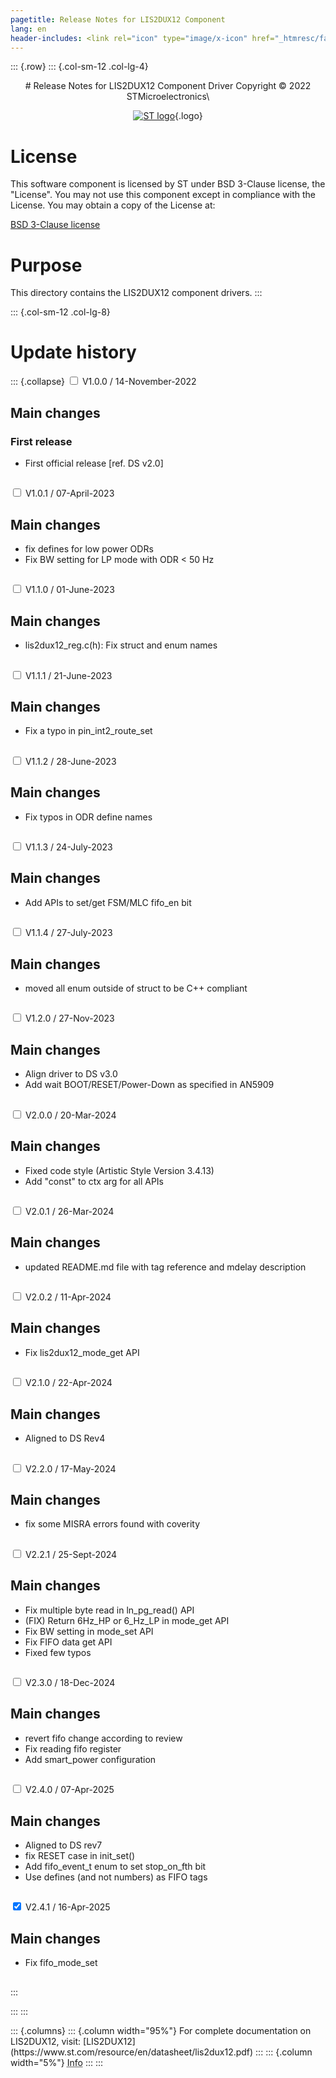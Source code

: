 ```yaml
---
pagetitle: Release Notes for LIS2DUX12 Component
lang: en
header-includes: <link rel="icon" type="image/x-icon" href="_htmresc/favicon.png" />
---
```


::: {.row}
::: {.col-sm-12 .col-lg-4}

<center>
# Release Notes for LIS2DUX12 Component Driver
Copyright &copy; 2022 STMicroelectronics\

[![ST logo](_htmresc/st_logo_2020.png)](https://www.st.com){.logo}
</center>

# License

This software component is licensed by ST under BSD 3-Clause license, the "License".
You may not use this component except in compliance with the License. You may obtain a copy of the License at:

[BSD 3-Clause license](https://opensource.org/licenses/BSD-3-Clause)

# Purpose

This directory contains the LIS2DUX12 component drivers.
:::

::: {.col-sm-12 .col-lg-8}
# Update history

::: {.collapse}
<input type="checkbox" id="collapse-section1" aria-hidden="true">
<label for="collapse-section1" aria-hidden="true">V1.0.0 / 14-November-2022</label>
<div>

## Main changes

### First release

- First official release [ref. DS v2.0]

##

</div>

<input type="checkbox" id="collapse-section2" aria-hidden="true">
<label for="collapse-section2" aria-hidden="true">V1.0.1 / 07-April-2023</label>
<div>

## Main changes
- fix defines for low power ODRs
- Fix BW setting for LP mode with ODR < 50 Hz


##

</div>

<input type="checkbox" id="collapse-section3" aria-hidden="true">
<label for="collapse-section3" aria-hidden="true">V1.1.0 / 01-June-2023</label>
<div>

## Main changes
- lis2dux12_reg.c(h): Fix struct and enum names

##

</div>

<input type="checkbox" id="collapse-section4" aria-hidden="true">
<label for="collapse-section4" aria-hidden="true">V1.1.1 / 21-June-2023</label>
<div>

## Main changes
- Fix a typo in pin_int2_route_set

##

</div>

<input type="checkbox" id="collapse-section5" aria-hidden="true">
<label for="collapse-section5" aria-hidden="true">V1.1.2 / 28-June-2023</label>
<div>

## Main changes
- Fix typos in ODR define names

##

</div>

<input type="checkbox" id="collapse-section6" aria-hidden="true">
<label for="collapse-section6" aria-hidden="true">V1.1.3 / 24-July-2023</label>
<div>

## Main changes
- Add APIs to set/get FSM/MLC fifo_en bit

##

</div>

<input type="checkbox" id="collapse-section7" aria-hidden="true">
<label for="collapse-section7" aria-hidden="true">V1.1.4 / 27-July-2023</label>
<div>

## Main changes
- moved all enum outside of struct to be C++ compliant

##

</div>

<input type="checkbox" id="collapse-section8" aria-hidden="true">
<label for="collapse-section8" aria-hidden="true">V1.2.0 / 27-Nov-2023</label>
<div>

## Main changes
- Align driver to DS v3.0
- Add wait BOOT/RESET/Power-Down as specified in AN5909

##

</div>

<input type="checkbox" id="collapse-section9" aria-hidden="true">
<label for="collapse-section9" aria-hidden="true">V2.0.0 / 20-Mar-2024</label>
<div>

## Main changes
- Fixed code style (Artistic Style Version 3.4.13)
- Add "const" to ctx arg for all APIs

##

</div>

<input type="checkbox" id="collapse-section10" aria-hidden="true">
<label for="collapse-section10" aria-hidden="true">V2.0.1 / 26-Mar-2024</label>
<div>

## Main changes
- updated README.md file with tag reference and mdelay description

##

</div>

<input type="checkbox" id="collapse-section11" aria-hidden="true">
<label for="collapse-section11" aria-hidden="true">V2.0.2 / 11-Apr-2024</label>
<div>

## Main changes
- Fix lis2dux12_mode_get API

##

</div>

<input type="checkbox" id="collapse-section12" aria-hidden="true">
<label for="collapse-section12" aria-hidden="true">V2.1.0 / 22-Apr-2024</label>
<div>

## Main changes
- Aligned to DS Rev4

##

</div>

<input type="checkbox" id="collapse-section13" aria-hidden="true">
<label for="collapse-section13" aria-hidden="true">V2.2.0 / 17-May-2024</label>
<div>

## Main changes
- fix some MISRA errors found with coverity

##

</div>

<input type="checkbox" id="collapse-section14" aria-hidden="true">
<label for="collapse-section14" aria-hidden="true">V2.2.1 / 25-Sept-2024</label>
<div>

## Main changes
- Fix multiple byte read in ln_pg_read() API
- (FIX) Return 6Hz_HP or 6_Hz_LP in mode_get API
- Fix BW setting in mode_set API
- Fix FIFO data get API
- Fixed few typos

##

</div>

<input type="checkbox" id="collapse-section15" aria-hidden="true">
<label for="collapse-section15" aria-hidden="true">V2.3.0 / 18-Dec-2024</label>
<div>

## Main changes

- revert fifo change according to review
- Fix reading fifo register
- Add smart_power configuration

##

</div>

<input type="checkbox" id="collapse-section16" aria-hidden="true">
<label for="collapse-section16" aria-hidden="true">V2.4.0 / 07-Apr-2025</label>
<div>

## Main changes

- Aligned to DS rev7
- fix RESET case in init_set()
- Add fifo_event_t enum to set stop_on_fth bit
- Use defines (and not numbers) as FIFO tags

##

</div>

<input type="checkbox" id="collapse-section17" checked aria-hidden="true">
<label for="collapse-section17" aria-hidden="true">V2.4.1 / 16-Apr-2025</label>
<div>

## Main changes

- Fix fifo_mode_set

##

</div>
:::



:::
:::

<footer class="sticky">
::: {.columns}
::: {.column width="95%"}
For complete documentation on LIS2DUX12,
visit:
[LIS2DUX12](https://www.st.com/resource/en/datasheet/lis2dux12.pdf)
:::
::: {.column width="5%"}
<abbr title="Based on template cx566953 version 2.0">Info</abbr>
:::
:::
</footer>
